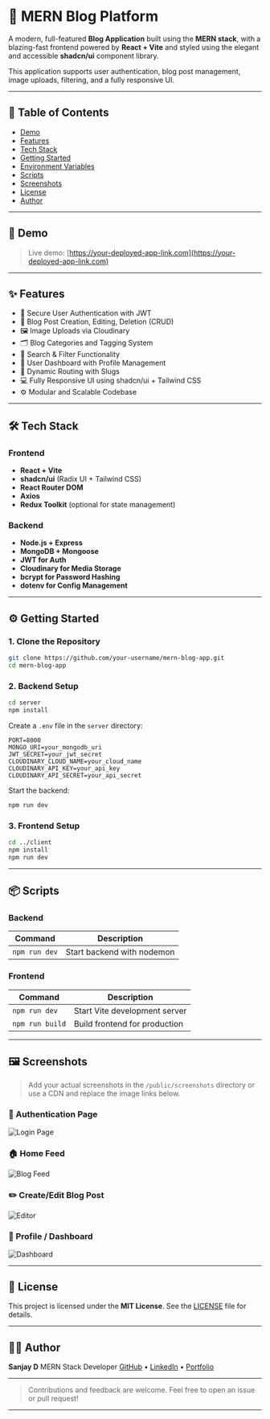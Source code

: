 
# 📰 MERN Blog Platform

A modern, full-featured **Blog Application** built using the **MERN stack**, with a blazing-fast frontend powered by **React + Vite** and styled using the elegant and accessible **shadcn/ui** component library.

This application supports user authentication, blog post management, image uploads, filtering, and a fully responsive UI.

---

## 📌 Table of Contents

- [Demo](#-demo)
- [Features](#-features)
- [Tech Stack](#-tech-stack)
- [Getting Started](#-getting-started)
- [Environment Variables](#-environment-variables)
- [Scripts](#-scripts)
- [Screenshots](#-screenshots)
- [License](#-license)
- [Author](#-author)

---

## 🔗 Demo

> Live demo: [https://your-deployed-app-link.com](https://your-deployed-app-link.com)

---

## ✨ Features

- 🔐 Secure User Authentication with JWT
- 📝 Blog Post Creation, Editing, Deletion (CRUD)
- 🖼 Image Uploads via Cloudinary
- 🗂 Blog Categories and Tagging System
- 🔎 Search & Filter Functionality
- 👤 User Dashboard with Profile Management
- 🧩 Dynamic Routing with Slugs
- 💻 Fully Responsive UI using shadcn/ui + Tailwind CSS
- ⚙️ Modular and Scalable Codebase

---

## 🛠 Tech Stack

### Frontend

- **React + Vite**
- **shadcn/ui** (Radix UI + Tailwind CSS)
- **React Router DOM**
- **Axios**
- **Redux Toolkit** (optional for state management)

### Backend

- **Node.js + Express**
- **MongoDB + Mongoose**
- **JWT for Auth**
- **Cloudinary for Media Storage**
- **bcrypt for Password Hashing**
- **dotenv for Config Management**

---

## ⚙️ Getting Started

### 1. Clone the Repository

```bash
git clone https://github.com/your-username/mern-blog-app.git
cd mern-blog-app
````

### 2. Backend Setup

```bash
cd server
npm install
```

Create a `.env` file in the `server` directory:

```env
PORT=8000
MONGO_URI=your_mongodb_uri
JWT_SECRET=your_jwt_secret
CLOUDINARY_CLOUD_NAME=your_cloud_name
CLOUDINARY_API_KEY=your_api_key
CLOUDINARY_API_SECRET=your_api_secret
```

Start the backend:

```bash
npm run dev
```

### 3. Frontend Setup

```bash
cd ../client
npm install
npm run dev
```

---

## 📦 Scripts

### Backend

| Command       | Description                |
| ------------- | -------------------------- |
| `npm run dev` | Start backend with nodemon |

### Frontend

| Command         | Description                   |
| --------------- | ----------------------------- |
| `npm run dev`   | Start Vite development server |
| `npm run build` | Build frontend for production |

---

## 🖼 Screenshots

> Add your actual screenshots in the `/public/screenshots` directory or use a CDN and replace the image links below.

### 🔐 Authentication Page

![Login Page](https://via.placeholder.com/1000x600?text=Login+Page)

### 🏠 Home Feed

![Blog Feed](https://via.placeholder.com/1000x600?text=Home+Feed)

### ✏️ Create/Edit Blog Post

![Editor](https://via.placeholder.com/1000x600?text=Blog+Editor)

### 👤 Profile / Dashboard

![Dashboard](https://via.placeholder.com/1000x600?text=User+Dashboard)

---

## 📄 License

This project is licensed under the **MIT License**. See the [LICENSE](LICENSE) file for details.

---

## 👨‍💻 Author

**Sanjay D**
MERN Stack Developer
[GitHub](https://github.com/your-username) • [LinkedIn](https://linkedin.com/in/your-link) • [Portfolio](https://your-portfolio.com)

---

> Contributions and feedback are welcome. Feel free to open an issue or pull request!

---


